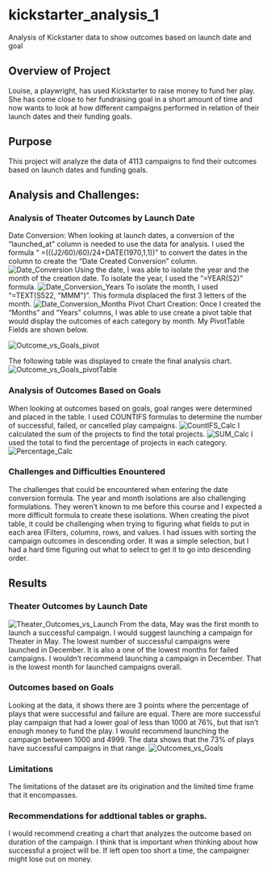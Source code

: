 # kickstarter_analysis_1
Analysis of Kickstarter data to show outcomes based on launch date and goal
## Overview of Project
Louise, a playwright, has used Kickstarter to raise money to fund her play.  She has come close to her fundraising goal in a short amount of time and now wants to look at how different campaigns performed in relation of their launch dates and their funding goals. 
## Purpose
This project will analyze the data of 4113 campaigns to find their outcomes based on launch dates and funding goals.
## Analysis and Challenges:
### Analysis of Theater Outcomes by Launch Date
Date Conversion:  When looking at launch dates, a conversion of the “launched_at” column is needed to use the data for analysis.  I used the formula “ =(((J2/60)/60)/24+DATE(1970,1,1))” to convert the dates in the column to create the “Date Created Conversion” column.  
![Date_Conversion](https://user-images.githubusercontent.com/86331812/132948517-29e6ad79-11d9-471c-bbcc-36e77523f3a3.png)
Using the date, I was able to isolate the year and the month of the creation date.  To isolate the year, I used the “=YEAR(S2)” formula.
![Date_Conversion_Years](https://user-images.githubusercontent.com/86331812/132948530-dce576cb-d032-4905-9857-e30b991abba3.png)
To isolate the month, I used “=TEXT(S522, "MMM")”.  This formula displaced the first 3 letters of the month. 
![Date_Conversion_Months](https://user-images.githubusercontent.com/86331812/132948538-f4ef1b8d-dde2-4e7b-8b9c-8687fb3d2e42.png)
Pivot Chart Creation: Once I created the “Months” and “Years” columns, I was able to use create a pivot table that would display the outcomes of each category by month.
My PivotTable Fields are shown below. 

![Outcome_vs_Goals_pivot](https://user-images.githubusercontent.com/86331812/132948549-a90aaaae-8fc6-4767-9f3c-aa562e47f5f3.png)

The following table was displayed to create the final analysis chart. 
![Outcome_vs_Goals_pivotTable](https://user-images.githubusercontent.com/86331812/132948567-303f682d-a3b5-409e-b602-255aff3b5bda.png)

### Analysis of Outcomes Based on Goals
When looking at outcomes based on goals, goal ranges were determined and placed in the table.  I used COUNTIFS formulas to determine the number of successful, failed, or cancelled play campaigns. ![CountIFS_Calc](https://user-images.githubusercontent.com/86331812/132948888-944588e1-6284-45f5-b205-7a0616746af3.png)
I calculated the sum of the projects to find the total projects.
![SUM_Calc](https://user-images.githubusercontent.com/86331812/132948910-46e60774-b097-4169-9e75-848f56e95e05.png)
I used the total to find the percentage of projects in each category. 
![Percentage_Calc](https://user-images.githubusercontent.com/86331812/132948920-8dccd746-e85b-4f0b-a402-8baae604c65f.png)
### Challenges and Difficulties Enountered
The challenges that could be encountered when entering the date conversion formula. The year and month isolations are also challenging formulations.  They weren’t known to me before this course and I expected a more difficult formula to create these isolations. When creating the pivot table, it could be challenging when trying to figuring what fields to put in each area (Filters, columns, rows, and values.  I had issues with sorting the campaign outcomes in descending order. It was a simple selection, but I had a hard time figuring out what to select to get it to go into descending order.  

## Results
### Theater Outcomes by Launch Date  
![Theater_Outcomes_vs_Launch](https://user-images.githubusercontent.com/86331812/132949216-2a952e26-8620-456b-8ce0-3c5701446973.png)
From the data, May was the first month to launch a successful campaign.  I would suggest launching a campaign for Theater in May.  The lowest number of successful campaigns were launched in December. It is also a one of the lowest months for failed campaigns.  I wouldn’t recommend launching a campaign in December.  That is the lowest month for launched campaigns overall. 
### Outcomes based on Goals
Looking at the data, it shows there are 3 points where the percentage of plays that were successful and failure are equal.   There are more successful play campaign that had a lower goal of less than 1000 at 76%, but that isn’t enough money to fund the play. I would recommend launching the campaign between 1000 and 4999.  The data shows that the 73% of plays have successful campaigns in that range. 
![Outcomes_vs_Goals](https://user-images.githubusercontent.com/86331812/132949261-4720bb4e-0013-4945-bbdf-2f8e1f129277.png)
### Limitations
The limitations of the dataset are its origination and the limited time frame that it encompasses. 
### Recommendations for addtional tables or graphs. 
I would recommend creating a chart that analyzes the outcome based on duration of the campaign.  I think that is important when thinking about how successful a project will be.  If left open too short a time, the campaigner might lose out on money.  
